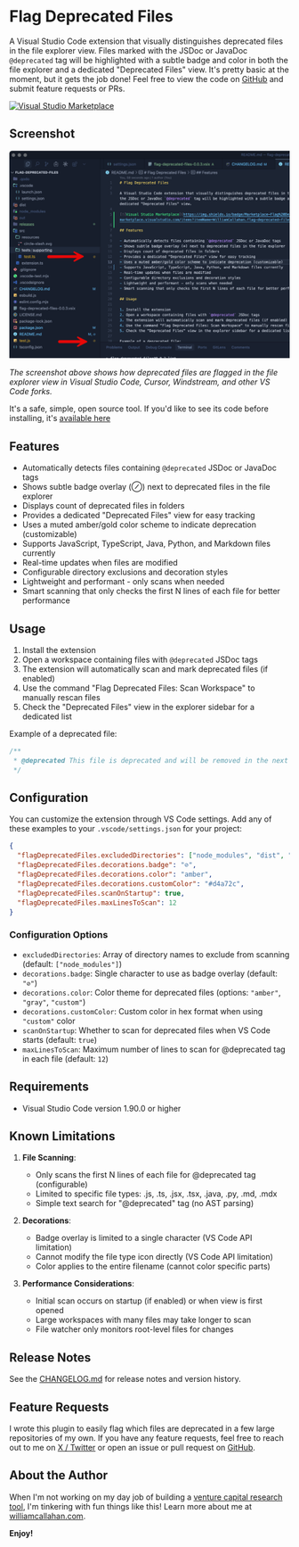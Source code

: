 # Flag Deprecated Files

A Visual Studio Code extension that visually distinguishes deprecated files in the file explorer view. Files marked with the JSDoc or JavaDoc `@deprecated` tag will be highlighted with a subtle badge and color in both the file explorer and a dedicated "Deprecated Files" view. It's pretty basic at the moment, but it gets the job done! Feel free to view the code on [GitHub](https://github.com/WilliamAGH/vscode-flag-deprecated-files-extension) and submit feature requests or PRs.

[![Visual Studio Marketplace](https://img.shields.io/badge/Marketplace-Flag%20Deprecated%20Files-blue.svg)](https://marketplace.visualstudio.com/items?itemName=WilliamCallahan.flag-deprecated-files)

## Screenshot

![Example of deprecated files in VS Code](https://raw.githubusercontent.com/WilliamAGH/vscode-flag-deprecated-files-extension/main/src/resources/example-of-deprecation-flag-in-vscode.png)

_The screenshot above shows how deprecated files are flagged in the file explorer view in Visual Studio Code, Cursor, Windstream, and other VS Code forks._

It's a safe, simple, open source tool. If you'd like to see its code before installing, it's [available here](https://github.com/WilliamAGH/vscode-flag-deprecated-files-extension/blob/main/src/extension.ts)

## Features

- Automatically detects files containing `@deprecated` JSDoc or JavaDoc tags
- Shows subtle badge overlay (⊘) next to deprecated files in the file explorer
- Displays count of deprecated files in folders
- Provides a dedicated "Deprecated Files" view for easy tracking
- Uses a muted amber/gold color scheme to indicate deprecation (customizable)
- Supports JavaScript, TypeScript, Java, Python, and Markdown files currently
- Real-time updates when files are modified
- Configurable directory exclusions and decoration styles
- Lightweight and performant - only scans when needed
- Smart scanning that only checks the first N lines of each file for better performance

## Usage

1. Install the extension
2. Open a workspace containing files with `@deprecated` JSDoc tags
3. The extension will automatically scan and mark deprecated files (if enabled)
4. Use the command "Flag Deprecated Files: Scan Workspace" to manually rescan files
5. Check the "Deprecated Files" view in the explorer sidebar for a dedicated list

Example of a deprecated file:

```javascript
/**
 * @deprecated This file is deprecated and will be removed in the next version
 */
```

## Configuration

You can customize the extension through VS Code settings. Add any of these examples to your `.vscode/settings.json` for your project:

```json
{
  "flagDeprecatedFiles.excludedDirectories": ["node_modules", "dist", "build"],
  "flagDeprecatedFiles.decorations.badge": "⊘",
  "flagDeprecatedFiles.decorations.color": "amber",
  "flagDeprecatedFiles.decorations.customColor": "#d4a72c",
  "flagDeprecatedFiles.scanOnStartup": true,
  "flagDeprecatedFiles.maxLinesToScan": 12
}
```

### Configuration Options

- `excludedDirectories`: Array of directory names to exclude from scanning (default: `["node_modules"]`)
- `decorations.badge`: Single character to use as badge overlay (default: `"⊘"`)
- `decorations.color`: Color theme for deprecated files (options: `"amber"`, `"gray"`, `"custom"`)
- `decorations.customColor`: Custom color in hex format when using `"custom"` color
- `scanOnStartup`: Whether to scan for deprecated files when VS Code starts (default: `true`)
- `maxLinesToScan`: Maximum number of lines to scan for @deprecated tag in each file (default: `12`)

## Requirements

- Visual Studio Code version 1.90.0 or higher

## Known Limitations

1. **File Scanning**:

   - Only scans the first N lines of each file for @deprecated tag (configurable)
   - Limited to specific file types: .js, .ts, .jsx, .tsx, .java, .py, .md, .mdx
   - Simple text search for "@deprecated" tag (no AST parsing)

2. **Decorations**:

   - Badge overlay is limited to a single character (VS Code API limitation)
   - Cannot modify the file type icon directly (VS Code API limitation)
   - Color applies to the entire filename (cannot color specific parts)

3. **Performance Considerations**:
   - Initial scan occurs on startup (if enabled) or when view is first opened
   - Large workspaces with many files may take longer to scan
   - File watcher only monitors root-level files for changes

## Release Notes

See the [CHANGELOG.md](./CHANGELOG.md) for release notes and version history.

## Feature Requests

I wrote this plugin to easily flag which files are deprecated in a few large repositories of my own. If you have any feature requests, feel free to reach out to me on [X / Twitter](https://x.com/williamcallahan) or open an issue or pull request on [GitHub](https://github.com/WilliamAGH/vscode-flag-deprecated-files-extension).

## About the Author

When I'm not working on my day job of building a [venture capital research tool](https://aventure.vc), I'm tinkering with fun things like this! Learn more about me at [williamcallahan.com](https://williamcallahan.com).

**Enjoy!**
